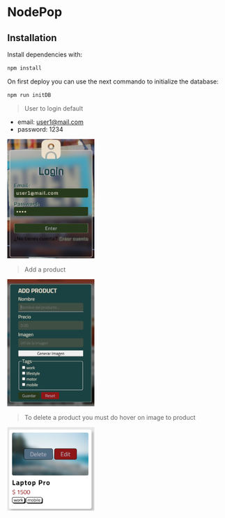 # NodePop

## Installation

Install dependencies with:

 ```sh
 npm install
 ```

 On first deploy you can use the next commando to initialize the database:

 ```sh
 npm run initDB
 ```

> User to login default

 - email: user1@mail.com
- password: 1234

 <img src="assets-readme/login.png" width="200" alt="login view">

> Add a product

<img src="assets-readme/add-product.png" width="200" alt="login view">

 > To delete a product you must do hover on image to product

 <img src="assets-readme/delete-product.png" width="200" alt="delete a product">